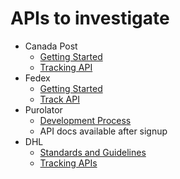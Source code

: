 # APIs to investigate

* Canada Post
  * [Getting Started](https://www.canadapost-postescanada.ca/info/mc/business/productsservices/developers/services/gettingstarted.jsf)
  * [Tracking API](https://www.canadapost-postescanada.ca/info/mc/business/productsservices/developers/services/tracking/trackingdetails.jsf)
* Fedex
  * [Getting Started](https://developer.fedex.com/api/en-us/get-started.html)
  * [Track API](https://developer.fedex.com/api/en-us/catalog/track.html#/api)
* Purolator
  * [Development Process](https://eship.purolator.com/site/en/content/developmentprocesspublic.aspx)
  * API docs available after signup
* DHL
  * [Standards and Guidelines](https://developer.dhl.com/documentation/standards-guidelines)
  * [Tracking APIs](https://developer.dhl.com/api-catalog?f[0]=api_catalog_service%3A3)
